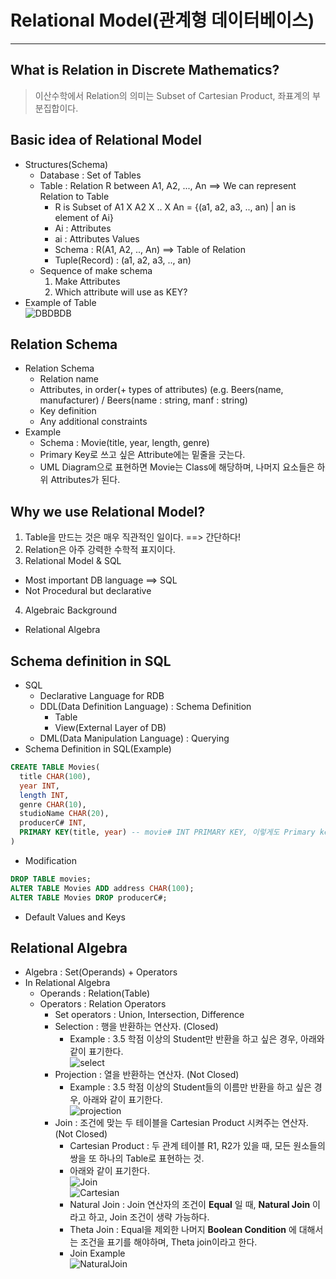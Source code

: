 # Relational Model(관계형 데이터베이스)
---
## What is Relation in Discrete Mathematics?
> 이산수학에서 Relation의 의미는 Subset of Cartesian Product, 좌표계의 부분집합이다.  

## Basic idea of Relational Model
- Structures(Schema)
  - Database : Set of Tables
  - Table : Relation R between A1, A2, ..., An ==> We can represent Relation to Table
    - R is Subset of A1 X A2 X .. X An = {(a1, a2, a3, .., an) | an is element of Ai}
    - Ai : Attributes
    - ai : Attributes Values
    - Schema : R(A1, A2, .., An) ==> Table of Relation
    - Tuple(Record) : (a1, a2, a3, .., an)
  - Sequence of make schema
    1. Make Attributes
    2. Which attribute will use as KEY?
- Example of Table  
![DBDBDB](https://user-images.githubusercontent.com/71700079/135829543-d445c02e-8234-454e-b547-8c9e2318b6ba.png)  
## Relation Schema
- Relation Schema
  - Relation name
  - Attributes, in order(+ types of attributes) (e.g. Beers(name, manufacturer) / Beers(name : string, manf : string)
  - Key definition
  - Any additional constraints
- Example
  - Schema : Movie(title, year, length, genre)
  - Primary Key로 쓰고 싶은 Attribute에는 밑줄을 긋는다.
  - UML Diagram으로 표현하면 Movie는 Class에 해당하며, 나머지 요소들은 하위 Attributes가 된다.

## Why we use Relational Model?
1. Table을 만드는 것은 매우 직관적인 일이다. ==> 간단하다!
2. Relation은 아주 강력한 수학적 표지이다.
3. Relational Model & SQL
  - Most important DB language ==> SQL
  - Not Procedural but declarative
4. Algebraic Background
  - Relational Algebra

## Schema definition in SQL
- SQL
  - Declarative Language for RDB
  - DDL(Data Definition Language) : Schema Definition
    - Table
    - View(External Layer of DB)
  - DML(Data Manipulation Language) : Querying
- Schema Definition in SQL(Example)
```SQL
CREATE TABLE Movies(
  title CHAR(100),
  year INT,
  length INT,
  genre CHAR(10),
  studioName CHAR(20),
  producerC# INT,
  PRIMARY KEY(title, year) -- movie# INT PRIMARY KEY, 이렇게도 Primary key를 선언할 수 있다.
)
```
- Modification
```SQL
DROP TABLE movies;
ALTER TABLE Movies ADD address CHAR(100);
ALTER TABLE Movies DROP producerC#;
```
- Default Values and Keys

## Relational Algebra
- Algebra : Set(Operands) + Operators
- In Relational Algebra
  - Operands : Relation(Table)
  - Operators : Relation Operators
    - Set operators : Union, Intersection, Difference
    - Selection : 행을 반환하는 연산자. (Closed)
      - Example : 3.5 학점 이상의 Student만 반환을 하고 싶은 경우, 아래와 같이 표기한다.  
        ![select](https://user-images.githubusercontent.com/71700079/137159316-591c05e2-4f04-4d2e-a11b-36e2114f754d.PNG)
    - Projection : 열을 반환하는 연산자. (Not Closed)
      - Example : 3.5 학점 이상의 Student들의 이름만 반환을 하고 싶은 경우, 아래와 같이 표기한다.  
        ![projection](https://user-images.githubusercontent.com/71700079/137159403-ba76abdd-1a5e-49fe-9ff0-60bffe7bd44b.PNG)
    - Join : 조건에 맞는 두 테이블을 Cartesian Product 시켜주는 연산자. (Not Closed)
      - Cartesian Product : 두 관계 테이블 R1, R2가 있을 때, 모든 원소들의 쌍을 또 하나의 Table로 표현하는 것.
      - 아래와 같이 표기한다.  
        ![Join](https://user-images.githubusercontent.com/71700079/137160394-6f797e84-41d7-4b71-86b4-0a904498a678.PNG)  
        ![Cartesian](https://user-images.githubusercontent.com/71700079/137160466-5620750a-68f2-4660-915b-88e478f9f8c1.PNG)  
      - Natural Join : Join 연산자의 조건이 __Equal__ 일 때, __Natural Join__ 이라고 하고, Join 조건이 생략 가능하다.
      - Theta Join : Equal을 제외한 나머지 __Boolean Condition__ 에 대해서는 조건을 표기를 해야하며, Theta join이라고 한다.
      - Join Example  
        ![NaturalJoin](https://user-images.githubusercontent.com/71700079/137161172-ca483b01-fd64-4980-993e-4ab679487ac7.PNG)

